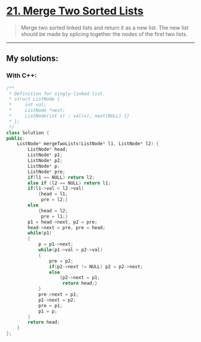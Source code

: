 [21. Merge Two Sorted Lists](https://leetcode.com/problems/merge-two-sorted-lists/)
============================
>
>Merge two sorted linked lists and return it as a new list. The new list should be made by splicing together the nodes of the first two lists.

----------
## My solutions:
### With C++:

```C++
/**
 * Definition for singly-linked list.
 * struct ListNode {
 *     int val;
 *     ListNode *next;
 *     ListNode(int x) : val(x), next(NULL) {}
 * };
 */
class Solution {
public:
    ListNode* mergeTwoLists(ListNode* l1, ListNode* l2) {
        ListNode* head;
        ListNode* p1;
        ListNode* p2;
        ListNode* p;
        ListNode* pre;
        if(l1 == NULL) return l2;
        else if (l2 == NULL) return l1;
        if(l1->val < l2->val)
            {head = l1;
             pre = l2;}
        else
            {head = l2;
             pre = l1;}
        p1 = head->next, p2 = pre;
        head->next = pre, pre = head;
        while(p1)
        {   
            p = p1->next;
            while(p1->val > p2->val)
            {
                pre = p2;
                if(p2->next != NULL) p2 = p2->next;
                else 
                    {p2->next = p1;
                     return head;}
            }
            pre->next = p1;
            p1->next = p2;
            pre = p1;
            p1 = p;
        }
        return head;
    }
};
```